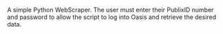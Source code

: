 A simple Python WebScraper. 
The user must enter their PublixID number and password to allow the script to log into Oasis and retrieve the desired data.
